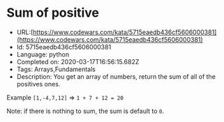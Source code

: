 # Sum of positive

 - URL:[https://www.codewars.com/kata/5715eaedb436cf5606000381](https://www.codewars.com/kata/5715eaedb436cf5606000381)
 - Id: 5715eaedb436cf5606000381
 - Language: python
 - Completed on: 2020-03-17T16:56:15.682Z
 - Tags: Arrays,Fundamentals
 - Description:
You get an array of numbers, return the sum of all of the positives ones.

Example `[1,-4,7,12]` => `1 + 7 + 12 = 20`

Note: if there is nothing to sum, the sum is default to `0`.

